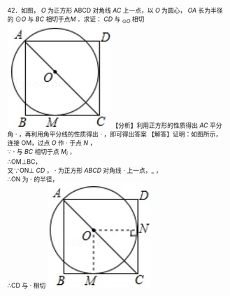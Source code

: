 42．如图， $O$ 为正方形 ABCD 对角线 $A C$ 上一点，以 $O$ 为圆心， $O A$ 长为半径的 $\odot O$ 与 $B C$ 相切于点$M$ ．求证： $C D$ 与 $_ { \odot O }$ 相切
![](<../../qs_image_DB/专题3-6__圆的综合（27类题型）（解析版）/bcd457b3a2f68483a55b569cbed8e1f29dc7dd072885bd4213ca26c94e9a2d4a.jpg>)
【分析】利用正方形的性质得出 $A C$ 平分角 $\cdot$ ，再利用角平分线的性质得出 $\cdot$ ，即可得出答案
【解答】证明：如图所示，连接 OM，过点 $O$ 作 $\cdot$ 于点 $N$ ，  
∵ $\cdot$ 与 $B C$ 相切于点 $M _ { i }$ ，  
∴OM⊥BC，  
又∵ON⊥ $C D$ ， $\cdot$ 为正方形 $A B C D$ 对角线 $\cdot$ 上一点，$\_$ ，  
∴ON 为 $\cdot$ 的半径，  
∴CD 与 $\cdot$ 相切
![](<../../qs_image_DB/专题3-6__圆的综合（27类题型）（解析版）/8143ac799e6ebb353d0497b3ff8ca020fbe970bab5d43f78a9ff8c5562b02460.jpg>)
